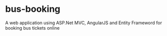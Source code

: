 # bus-booking
A web application using ASP.Net MVC, AngularJS and Entity Frameword for booking bus tickets online
